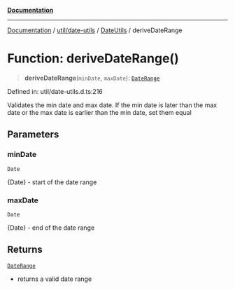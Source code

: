 [**Documentation**](../../../../../index.md)

***

[Documentation](../../../../../index.md) / [util/date-utils](../../../index.md) / [DateUtils](../index.md) / deriveDateRange

# Function: deriveDateRange()

> **deriveDateRange**(`minDate`, `maxDate`): [`DateRange`](../interfaces/DateRange.md)

Defined in: util/date-utils.d.ts:216

Validates the min date and max date. If the min date is later than the max date or the max date is earlier
than the min date, set them equal

## Parameters

### minDate

`Date`

{Date} - start of the date range

### maxDate

`Date`

{Date} - end of the date range

## Returns

[`DateRange`](../interfaces/DateRange.md)

- returns a valid date range
